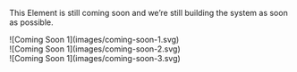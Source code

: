 This Element is still coming soon and we’re still building the system as soon as possible.

<div data-insert-component="ImageGrid">
  <div>
    <div class="img-block">
      ![Coming Soon 1](images/coming-soon-1.svg)
    </div>
  </div>
  <div>
    <div class="coming-soon__right-top"></div>
  </div>
</div>

<div data-insert-component="ImageGrid">
  <div>
    <div class="img-block">
      ![Coming Soon 1](images/coming-soon-2.svg)
    </div>
  </div>
  <div>
    <div class="img-block coming-soon__right-bottom">
      ![Coming Soon 1](images/coming-soon-3.svg)
    </div>
  </div>
</div>